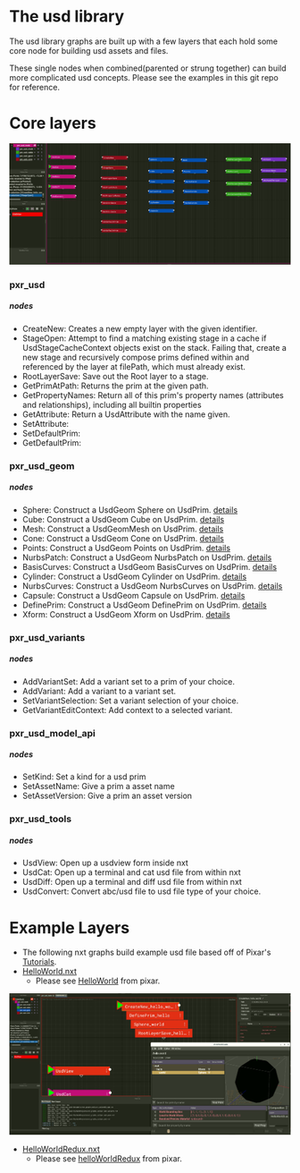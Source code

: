 # The usd library 

The usd library graphs are built up with a few layers that each 
hold some core node for building usd assets and files. 

These single nodes when combined(parented or strung together)
 can build more complicated usd concepts. Please see the examples in this git repo
 for reference.

# Core layers

![Alt text](images/CoreUsdNodes.png?raw=true "CoreLayers")

### pxr_usd

##### nodes

 - CreateNew: Creates a new empty layer with the given identifier.
 - StageOpen: Attempt to find a matching existing stage in a cache if UsdStageCacheContext objects exist on the stack. Failing that, create a new stage and recursively compose prims defined within and referenced by the layer at filePath, which must already exist.
 - RootLayerSave: Save out the Root layer to a stage.
 - GetPrimAtPath: Returns the prim at the given path.
 - GetPropertyNames: Return all of this prim's property names (attributes and relationships), including all builtin properties
 - GetAttribute: Return a UsdAttribute with the name given.
 - SetAttribute: 
 - SetDefaultPrim: 
 - GetDefaultPrim: 

### pxr_usd_geom

##### nodes

 - Sphere: Construct a UsdGeom Sphere on UsdPrim. [details](https://graphics.pixar.com/usd/docs/api/class_usd_geom_sphere.html#details)
 - Cube: Construct a UsdGeom Cube on UsdPrim. [details](https://graphics.pixar.com/usd/docs/api/class_usd_geom_cube.html#details)
 - Mesh: Construct a UsdGeomMesh on UsdPrim. [details](https://graphics.pixar.com/usd/docs/api/class_usd_geom_mesh.html#details)
 - Cone: Construct a UsdGeom Cone on UsdPrim. [details](https://graphics.pixar.com/usd/docs/api/class_usd_geom_cone.html#details)
 - Points: Construct a UsdGeom Points on UsdPrim. [details](https://graphics.pixar.com/usd/docs/api/class_usd_geom_points.html#details)
 - NurbsPatch: Construct a UsdGeom NurbsPatch on UsdPrim. [details](https://graphics.pixar.com/usd/docs/api/class_usd_geom_nurbs_patch.html#details)
 - BasisCurves: Construct a UsdGeom BasisCurves on UsdPrim. [details](https://graphics.pixar.com/usd/docs/api/class_usd_geom_basis_curves.html#details)
 - Cylinder: Construct a UsdGeom Cylinder on UsdPrim. [details](https://graphics.pixar.com/usd/docs/api/class_usd_geom_cylinder.html#details)
 - NurbsCurves: Construct a UsdGeom NurbsCurves on UsdPrim. [details](https://graphics.pixar.com/usd/docs/api/class_usd_geom_nurbs_curves.html#details)
 - Capsule: Construct a UsdGeom Capsule on UsdPrim. [details](https://graphics.pixar.com/usd/docs/api/class_usd_geom_capsule.html#details)
 - DefinePrim: Construct a UsdGeom DefinePrim on UsdPrim. [details](https://graphics.pixar.com/usd/docs/api/class_usd_stage.html#a6151ae804f7145e451d9aafdde347730)
 - Xform: Construct a UsdGeom Xform on UsdPrim. [details](https://graphics.pixar.com/usd/docs/api/class_usd_geom_xform.html#details)

### pxr_usd_variants

##### nodes

 - AddVariantSet: Add a variant set to a prim of your choice.
 - AddVariant: Add a variant to a variant set.
 - SetVariantSelection: Set a variant selection of your choice.
 - GetVariantEditContext: Add context to a selected variant.

### pxr_usd_model_api

##### nodes

 - SetKind: Set a kind for a usd prim
 - SetAssetName: Give a prim a asset name
 - SetAssetVersion: Give a prim an asset version

### pxr_usd_tools

##### nodes

 - UsdView: Open up a usdview form inside nxt
 - UsdCat: Open up a terminal and cat usd file from within nxt
 - UsdDiff: Open up a terminal and diff usd file from within nxt
 - UsdConvert: Convert abc/usd file to usd file type of your choice.

# Example Layers
 - The following nxt graphs build example usd file based off of Pixar's [Tutorials](https://graphics.pixar.com/usd/docs/USD-Tutorials.html).
 - [HelloWorld.nxt](examples/HelloWorld.nxt)
    - Please see [HelloWorld](https://graphics.pixar.com/usd/docs/Hello-World---Creating-Your-First-USD-Stage.html) from pixar.

![Alt text](images/helloworld.png?raw=true "HelloWorld")

 - [HelloWorldRedux.nxt](examples/HelloWorldRedux.nxt)
    - Please see [helloWorldRedux](https://graphics.pixar.com/usd/docs/Hello-World-Redux---Using-Generic-Prims.html) from pixar.

